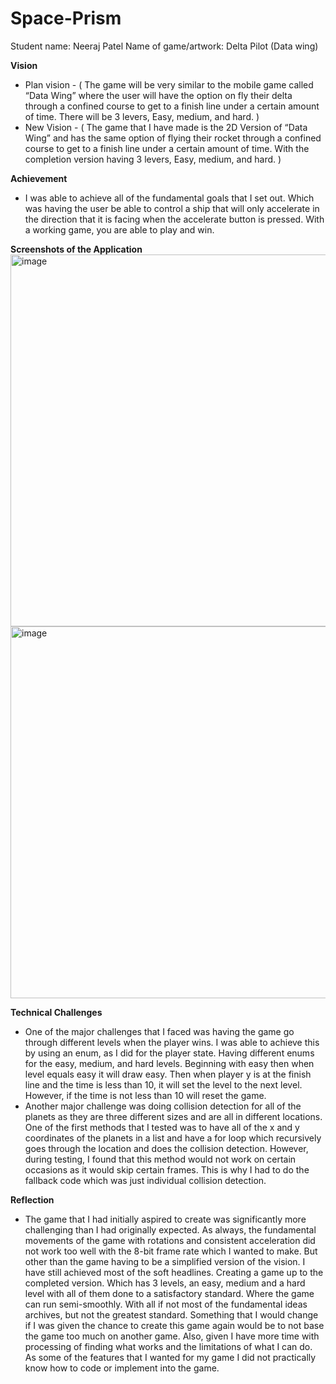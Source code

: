 # Space-Prism

Student name: Neeraj Patel
Name of game/artwork: Delta Pilot (Data wing)

**Vision**
- Plan vision - ( The game will be very similar to the mobile game called “Data Wing” where the user will have the 
  option on fly their delta through a confined course to get to a finish line under a certain amount of time. There will be 3 levers,
  Easy, medium, and hard. )
- New Vision - ( The game that I have made is the 2D Version of “Data Wing” and has the same option of flying their rocket through a 
  confined course to get to a finish line under a certain amount of time. With the completion version having 3 levers, Easy, medium, 
  and hard. )

**Achievement**
- I was able to achieve all of the fundamental goals that I set out. Which was having the user be able to control a ship that 
  will only accelerate in the direction that it is facing when the accelerate button is pressed. With a working game, you are able to 
  play and win.

**Screenshots of the Application**
<img width="595" alt="image" src="https://github.com/neerajpatel1234/Space-Prism/assets/114114241/43aa33b3-476f-4bfc-8eaa-38d7552fcc84">
<img width="595" alt="image" src="https://github.com/neerajpatel1234/Space-Prism/assets/114114241/aece30d0-7f1b-4314-9585-2355bbafaedf">


**Technical Challenges**
- One of the major challenges that I faced was having the game go through different levels when the player wins. I was able to achieve 
  this by using an enum, as I did for the player state. Having different enums for the easy, medium, and hard levels. 
  Beginning with easy then when level equals easy it will draw easy. Then when player y is at the finish line and the time is less than 10,
  it will set the level to the next level. However, if the time is not less than 10 will reset the game. 
- Another major challenge was doing collision detection for all of the planets as they are three different sizes and are all in different 
  locations. One of the first methods that I tested was to have all of the x and y coordinates of the planets in a list and have a for 
  loop which recursively goes through the location and does the collision detection. However, during testing, I found that this method 
  would not work on certain occasions as it would skip certain frames. This is why I had to do the fallback code which was just individual 
  collision detection. 

**Reflection**
- The game that I had initially aspired to create was significantly more challenging than I had originally expected. 
  As always, the fundamental movements of the game with rotations and consistent acceleration did not work too well with the 8-bit 
  frame rate which I wanted to make. But other than the game having to be a simplified version of the vision. I have still achieved most 
  of the soft headlines. Creating a game up to the completed version. Which has 3 levels, an easy, medium and a hard level with all of them 
  done to a satisfactory standard. Where the game can run semi-smoothly. With all if not most of the fundamental ideas archives, 
  but not the greatest standard. Something that I would change if I was given the chance to create this game again would be to not base 
  the game too much on another game. Also, given I have more time with processing of finding what works and the limitations of what I can do. 
  As some of the features that I wanted for my game I did not practically know how to code or implement into the game.   
